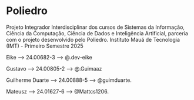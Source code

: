 # Poliedro

Projeto Integrador Interdisciplinar dos cursos de Sistemas da Informação, Ciência da Computação, Ciência de Dados e Inteligência Artificial, parceria com o projeto desenvolvido pelo Poliedro.
Instituto Mauá de Tecnologia (IMT) - Primeiro Semestre 2025

Eike --> 24.00682-3 --> @.dev-eike

Gustavo --> 24.00805-2 --> @.Guimaaz

Guilherme Duarte --> 24.00888-5 --> @guimduarte.

Mateusz --> 24.01627-6 --> @Mattcs1206.
